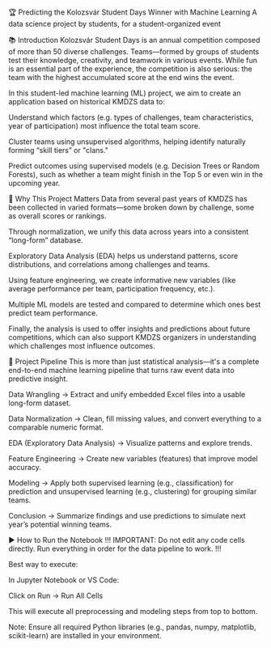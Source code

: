 🏆 Predicting the Kolozsvár Student Days Winner with Machine Learning
A data science project by students, for a student-organized event

📚 Introduction
Kolozsvár Student Days is an annual competition composed of more than 50 diverse challenges. Teams—formed by groups of students test their knowledge, creativity, and teamwork in various events. While fun is an essential part of the experience, the competition is also serious: the team with the highest accumulated score at the end wins the event.

In this student-led machine learning (ML) project, we aim to create an application based on historical KMDZS data to:

Understand which factors (e.g. types of challenges, team characteristics, year of participation) most influence the total team score.

Cluster teams using unsupervised algorithms, helping identify naturally forming “skill tiers” or "clans."

Predict outcomes using supervised models (e.g. Decision Trees or Random Forests), such as whether a team might finish in the Top 5 or even win in the upcoming year.

💭 Why This Project Matters
Data from several past years of KMDZS has been collected in varied formats—some broken down by challenge, some as overall scores or rankings.

Through normalization, we unify this data across years into a consistent “long-form” database.

Exploratory Data Analysis (EDA) helps us understand patterns, score distributions, and correlations among challenges and teams.

Using feature engineering, we create informative new variables (like average performance per team, participation frequency, etc.).

Multiple ML models are tested and compared to determine which ones best predict team performance.

Finally, the analysis is used to offer insights and predictions about future competitions, which can also support KMDZS organizers in understanding which challenges most influence outcomes.

🔁 Project Pipeline
This is more than just statistical analysis—it's a complete end-to-end machine learning pipeline that turns raw event data into predictive insight.

Data Wrangling
→ Extract and unify embedded Excel files into a usable long-form dataset.

Data Normalization
→ Clean, fill missing values, and convert everything to a comparable numeric format.

EDA (Exploratory Data Analysis)
→ Visualize patterns and explore trends.

Feature Engineering
→ Create new variables (features) that improve model accuracy.

Modeling
→ Apply both supervised learning (e.g., classification) for prediction and unsupervised learning (e.g., clustering) for grouping similar teams.

Conclusion
→ Summarize findings and use predictions to simulate next year’s potential winning teams.

▶️ How to Run the Notebook
!!! IMPORTANT: Do not edit any code cells directly. Run everything in order for the data pipeline to work. !!!

Best way to execute:

In Jupyter Notebook or VS Code:

Click on Run → Run All Cells

This will execute all preprocessing and modeling steps from top to bottom.

Note: Ensure all required Python libraries (e.g., pandas, numpy, matplotlib, scikit-learn) are installed in your environment.
